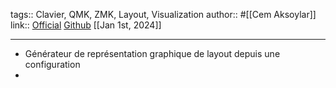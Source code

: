 tags:: Clavier, QMK, ZMK, Layout, Visualization
author:: #[[Cem Aksoylar]]
link:: [Official](https://keymap-drawer.streamlit.app/) [Github](https://github.com/caksoylar/keymap-drawer) 
[[Jan 1st, 2024]]
***

- Générateur de représentation graphique de layout depuis une configuration
-